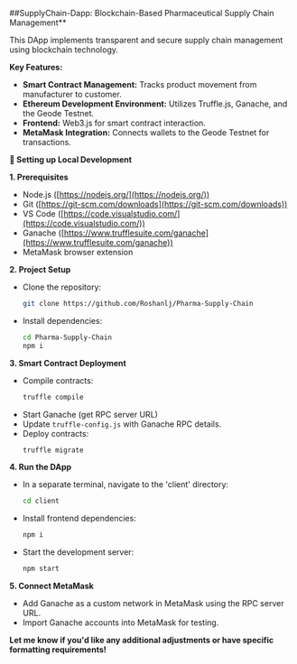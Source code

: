 ##SupplyChain-Dapp: Blockchain-Based Pharmaceutical Supply Chain Management**

This DApp implements transparent and secure supply chain management using blockchain technology. 

**Key Features:**

* **Smart Contract Management:** Tracks product movement from manufacturer to customer.
* **Ethereum Development Environment:** Utilizes Truffle.js, Ganache, and the Geode Testnet.
* **Frontend:** Web3.js for smart contract interaction.
* **MetaMask Integration:** Connects wallets to the Geode Testnet for transactions.

**🔧 Setting up Local Development**

**1. Prerequisites**

* Node.js ([https://nodejs.org/](https://nodejs.org/))
* Git ([https://git-scm.com/downloads](https://git-scm.com/downloads))
* VS Code ([https://code.visualstudio.com/](https://code.visualstudio.com/))
* Ganache ([https://www.trufflesuite.com/ganache](https://www.trufflesuite.com/ganache))
* MetaMask browser extension

**2. Project Setup**

* Clone the repository:
   ```bash
   git clone https://github.com/Roshanlj/Pharma-Supply-Chain
   ```
* Install dependencies:
   ```bash
   cd Pharma-Supply-Chain
   npm i
   ```

**3. Smart Contract Deployment**

* Compile contracts:
   ```bash
   truffle compile
   ```
* Start Ganache (get RPC server URL)
* Update `truffle-config.js` with Ganache RPC details.
* Deploy contracts:
   ```bash
   truffle migrate
   ```

**4. Run the DApp**

* In a separate terminal, navigate to the 'client' directory:
   ```bash
   cd client
   ```
* Install frontend dependencies: 
   ```bash
   npm i 
   ```
* Start the development server:
   ```bash
   npm start
   ```

**5. Connect MetaMask**

* Add Ganache as a custom network in MetaMask using the RPC server URL.
* Import Ganache accounts into MetaMask for testing.

**Let me know if you'd like any additional adjustments or have specific formatting requirements!** 
